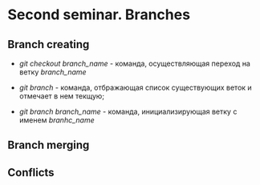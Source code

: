 # Second seminar. Branches

## Branch creating

* *git checkout branch_name* - команда, осуществляющая переход на ветку *branch_name*

* *git branch* - команда, отбражающая список существующих веток и отмечает в нем текщую;

* *git branch branch_name* - команда, инициализирующая ветку с именем  *branhc_name*

## Branch merging

## Conflicts